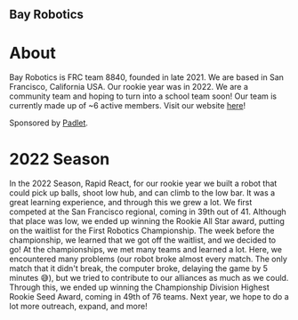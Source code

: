 ## Bay Robotics

# About

Bay Robotics is FRC team 8840, founded in late 2021. We are based in San Francisco, California USA. Our rookie year was in 2022. We are a community team and hoping to turn into a school team soon! Our team is currently made up of ~6 active members. Visit our website [here](https://rgrenager24.wixsite.com/bayrobotics)!  

Sponsored by [Padlet](https://padlet.com/).

# 2022 Season

In the 2022 Season, Rapid React, for our rookie year we built a robot that could pick up balls, shoot low hub, and can climb to the low bar. It was a great learning experience, and through this we grew a lot. We first competed at the San Francisco regional, coming in 39th out of 41. Although that place was low, we ended up winning the Rookie All Star award, putting on the waitlist for the First Robotics Championship. The week before the championship, we learned that we got off the waitlist, and we decided to go! At the championships, we met many teams and learned a lot. Here, we encountered many problems (our robot broke almost every match. The only match that it didn't break, the computer broke, delaying the game by 5 minutes 😅), but we tried to contribute to our alliances as much as we could. Through this, we ended up winning the Championship Division Highest Rookie Seed Award, coming in 49th of 76 teams. Next year, we hope to do a lot more outreach, expand, and more!
